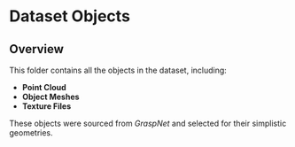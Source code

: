 # Dataset Objects

## Overview
This folder contains all the objects in the dataset, including:  
- **Point Cloud**
- **Object Meshes**  
- **Texture Files**  

These objects were sourced from *GraspNet* and selected for their simplistic geometries.
